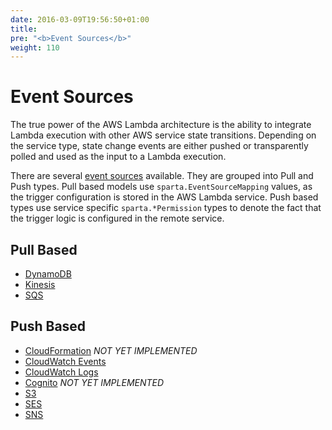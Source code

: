 ```yaml
---
date: 2016-03-09T19:56:50+01:00
title:
pre: "<b>Event Sources</b>"
weight: 110
---
```


# Event Sources

The true power of the AWS Lambda architecture is the ability to integrate Lambda execution with other AWS service state transitions.  Depending on the service type, state change events are either pushed or transparently polled and used as the input to a Lambda execution.

There are several [event sources](http://docs.aws.amazon.com/lambda/latest/dg/intro-core-components.html) available.  They are grouped into Pull and Push types.  Pull based models use `sparta.EventSourceMapping` values, as the trigger configuration is stored in the AWS Lambda service.  Push based types use service specific `sparta.*Permission` types to denote the fact that the trigger logic is configured in the remote service.

## Pull Based

* [DynamoDB](/reference/eventsources/dynamodb)
* [Kinesis](/reference/eventsources/kinesis)
* [SQS](/reference/eventsources/sqs)

## Push Based

* [CloudFormation](/reference/eventsources/cloudformation) _NOT YET IMPLEMENTED_
* [CloudWatch Events](/reference/eventsources/cloudwatchevents)
* [CloudWatch Logs](/reference/eventsources/cloudwatchlogs)
* [Cognito](/reference/eventsources/cognito) _NOT YET IMPLEMENTED_
* [S3](/reference/eventsources/s3)
* [SES](/reference/eventsources/ses)
* [SNS](/reference/eventsources/sns)
